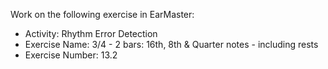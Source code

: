 Work on the following exercise in EarMaster:
- Activity: Rhythm Error Detection
- Exercise Name: 3/4 - 2 bars: 16th, 8th & Quarter notes - including rests
- Exercise Number: 13.2
